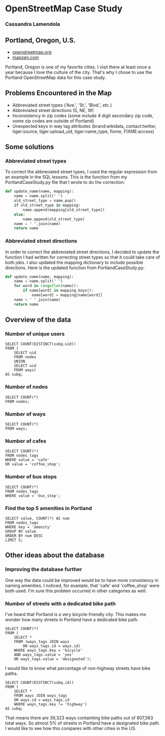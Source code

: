 # OpenStreetMap Case Study
### Cassandra Lamendola

## Portland, Oregon, U.S.

- [openstreetmap.org](https://www.openstreetmap.org/search?query=Portland%2C%20Oregon#map=10/45.5428/-122.6544)
- [mapzen.com](https://mapzen.com/data/metro-extracts/metro/portland_oregon/)

Portland, Oregon is one of my favorite cities. I visit there at least once a year because I love the culture of the city. That's why I chose to use the Portland OpenStreetMap data for this case study.

## Problems Encountered in the Map

* Abbreviated street types ('Ave.',  'St.', 'Blvd.', etc.)
* Abbreviated street directions (S, NE, W)
* Inconsistency in zip codes (some include 4 digit secondary zip code, some zip codes are outside of Portland)
* Unexpected keys in way tag attributes (brand:wikidata, contact:twitter, tiger:source, tiger:upload_uid, tiger:name_type, fixme, FIXME:access)

## Some solutions

### Abbreviated street types

To correct the abbreviated street types, I used the regular expression from an example in the SQL lessons. This is the function from my PortlandCaseStudy.py file that I wrote to do the correction:

```python
def update_name(name, mapping):
	name = name.split(" ")
	old_street_type = name.pop()
	if old_street_type in mapping:
    	name.append(mapping[old_street_type])
    else:
    	name.append(old_street_type)
	name = " ".join(name)
	return name
```

### Abbreviated street directions

In order to correct the abbreviated street directions, I decided to update the function I had written for correcting street types so that it could take care of both jobs. I also updated the mapping dictionary to include possible directions. Here is the updated function from PortlandCaseStudy.py:

```python
def update_name(name, mapping):
	name = name.split(" ")
	for word in range(len(name)):
		if name[word] in mapping.keys():
			name[word] = mapping[name[word]]
	name = " ".join(name)
	return name
```

## Overview of the data

### Number of unique users
```sqlite3
SELECT COUNT(DISTINCT(subq.uid))
FROM (
    SELECT uid
    FROM nodes
    UNION
    SELECT uid
    FROM ways)
AS subq;
```

### Number of nodes
```sqlite3
SELECT COUNT(*)
FROM nodes;
```

### Number of ways
```sqlite3
SELECT COUNT(*)
FROM ways;
```

### Number of cafes
```sqlite3
SELECT COUNT(*)
FROM nodes_tags
WHERE value = 'cafe'
OR value = 'coffee_shop';
```

### Number of bus stops
```sqlite3
SELECT COUNT(*)
FROM nodes_tags
WHERE value = 'bus_stop';
```

### Find the top 5 amenities in Portland
```sqlite3
SELECT value, COUNT(*) AS num
FROM nodes_tags
WHERE key = 'amenity'
GROUP BY value
ORDER BY num DESC
LIMIT 5;
```

## Other ideas about the database

### Improving the database further
One way the data could be improved would be to have more consistency in naming amenities. I noticed, for example, that 'cafe' and 'coffee_shop' were both used. I'm sure this problem occurred in other categories as well.

### Number of streets with a dedicated bike path
I've heard that Portland is a very bicycle-friendly city. This makes me wonder how many streets in Portland have a dedicated bike path.
```sqlite3
SELECT COUNT(*)
FROM (
    SELECT *
    FROM (ways_tags JOIN ways
        ON ways_tags.id = ways.id)
    WHERE ways_tags.key = 'bicycle'
    AND ways_tags.value = 'yes' 
    OR ways_tags.value = 'designated');
```
I would like to know what percentage of non-highway streets have bike paths.

```sqlite3
SELECT COUNT(DISTINCT(subq.id))
FROM (
    SELECT *
    FROM ways JOIN ways_tags
    ON ways.id = ways_tags.id
    WHERE ways_tags.key != 'highway')
AS subq;
```
That means there are 39,323 ways containting bike paths out of 807,563 total ways. So almost 5% of streets in Portland have a designated bike path. I would like to see how this compares with other cities in the US.
